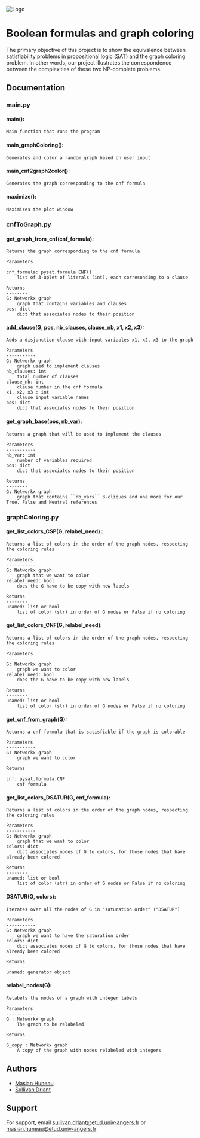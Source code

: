 ![Logo](./site/img/logo.ico)
# Boolean formulas and graph coloring

The primary objective of this project is to show the equivalence between satisfiability problems in propositional logic (SAT) and the graph coloring problem. In other words, our project illustrates the correspondence between the complexities of these two NP-complete problems.


## Documentation

### main.py

#### main():
```
Main function that runs the program
```

#### main_graphColoring():
```
Generates and color a random graph based on user input
```

#### main_cnf2graph2color():
```
Generates the graph corresponding to the cnf formula
```

#### maximize():
```
Maximizes the plot window
```

### cnfToGraph.py

#### get_graph_from_cnf(cnf_formula): 
```
Returns the graph corresponding to the cnf formula

Parameters
-----------
cnf_formula: pysat.formula CNF()
    list of 3-uplet of literals (int), each corresonding to a clause
    
Returns
--------
G: Networkx graph
    graph that contains variables and clauses
pos: dict
    dict that associates nodes to their position
```

#### add_clause(G, pos, nb_clauses, clause_nb, x1, x2, x3):
```
Adds a disjunction clause with input variables x1, x2, x3 to the graph 

Parameters
-----------
G: Networkx graph
    graph used to implement clauses
nb_clauses: int
    total number of clauses
clause_nb: int
    clause number in the cnf formula
x1, x2, x3 : int
    clause input variable names
pos: dict
    dict that associates nodes to their position
```

#### get_graph_base(pos, nb_var): 
```
Returns a graph that will be used to implement the clauses

Parameters
-----------
nb_var: int
    number of variables required
pos: dict
    dict that associates nodes to their position
    
Returns
--------
G: Networkx graph
    graph that contains ``nb_vars`` 3-cliques and one more for our True, False and Neutral references
```

### graphColoring.py

#### get_list_colors_CSP(G, relabel_need) :
```
Returns a list of colors in the order of the graph nodes, respecting the coloring rules

Parameters
-----------
G: Networkx graph
    graph that we want to color
relabel_need: bool
    does the G have to be copy with new labels
        
Returns
--------
unamed: list or bool
    list of color (str) in order of G nodes or False if no coloring
```

#### get_list_colors_CNF(G, relabel_need):
```
Returns a list of colors in the order of the graph nodes, respecting the coloring rules

Parameters
-----------
G: Networkx graph
    graph we want to color
relabel_need: bool
    does the G have to be copy with new labels
        
Returns
--------
unamed: list or bool
    list of color (str) in order of G nodes or False if no coloring
```

#### get_cnf_from_graph(G):
```
Returns a cnf formula that is satisfiable if the graph is colorable

Parameters
-----------
G: Networkx graph
    graph we want to color
        
Returns
--------
cnf: pysat.formula.CNF
    cnf formula
```

#### get_list_colors_DSATUR(G, cnf_formula):
```
Returns a list of colors in the order of the graph nodes, respecting the coloring rules
    
Parameters
-----------
G: Networkx graph
    graph that we want to color
colors: dict
    dict associates nodes of G to colors, for those nodes that have already been colored
        
Returns
--------
unamed: list or bool
    list of color (str) in order of G nodes or False if no coloring
```

#### DSATUR(G, colors):
```
Iterates over all the nodes of G in "saturation order" ("DSATUR")

Parameters
-----------
G: NetworkX graph
    graph we want to have the saturation order
colors: dict
    dict associates nodes of G to colors, for those nodes that have already been colored

Returns
--------
unamed: generator object
```

#### relabel_nodes(G):
```
Relabels the nodes of a graph with integer labels

Parameters
-----------
G : Networkx graph
    The graph to be relabeled

Returns
--------
G_copy : Networkx graph
    A copy of the graph with nodes relabeled with integers
```

## Authors

- [Masian Huneau](https://www.github.com/masianH)
- [Sullivan Driant](https://www.github.com/Sulli22)


## Support

For support, email sullivan.driant@etud.univ-angers.fr or masian.huneau@etud.univ-angers.fr

